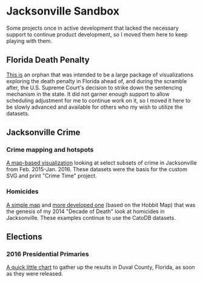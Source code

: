 # Jacksonville Sandbox
Some projects once in active development that lacked the necessary support to continue product development, so I moved them here to keep playing with them.

## Florida Death Penalty

[This is](florida-death-penalty/) an orphan that was intended to be a large package of visualizations exploring the death penalty in Florida ahead of, and during the scramble after, the U.S. Supreme Court's decision to strike down the sentencing mechanism in the state. It did not garner enough support to allow scheduling adjustment for me to continue work on it, so I moved it here to be slowly advanced and available for others who my wish to utilize the datasets.

## Jacksonville Crime

### Crime mapping and hotspots
[A map-based visualization](crime-hotspots/) looking at select subsets of crime in Jacksonville from Feb. 2015-Jan. 2016. These datasets were the basis for the custom SVG and print "Crime Time" project.

### Homicides
[A simple map](homicides-map-2/) and [more developed one](homicides-map-1/) (based on the Hobbit Map) that was the genesis of my 2014 "Decade of Death" look at homicides in Jacksonville. These examples continue to use the CatoDB datasets.

## Elections

### 2016 Presidential Primaries
[A quick little chart](elections/2016-primary-duval-county-overall/) to gather up the results in Duval County, Florida, as soon as they were released.
